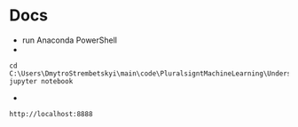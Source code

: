 # Docs

- run Anaconda PowerShell
- 

```
cd C:\Users\DmytroStrembetskyi\main\code\PluralsigntMachineLearning\UnderstandingMachineLearningWithPythonByJerryKurata
jupyter notebook
```

- 

```
http://localhost:8888
```